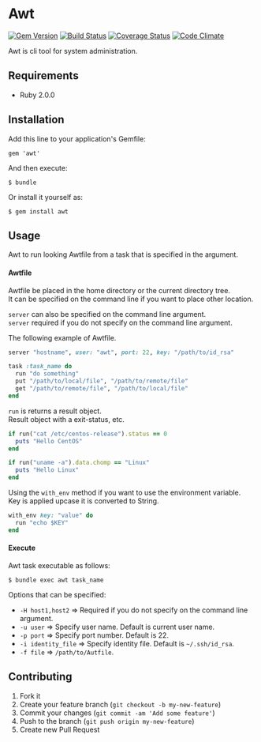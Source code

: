 # Awt

[![Gem Version](https://badge.fury.io/rb/awt.png)](http://badge.fury.io/rb/awt)
[![Build Status](https://travis-ci.org/i2bskn/awt.png)](https://travis-ci.org/i2bskn/awt)
[![Coverage Status](https://coveralls.io/repos/i2bskn/awt/badge.png)](https://coveralls.io/r/i2bskn/awt)
[![Code Climate](https://codeclimate.com/github/i2bskn/awt.png)](https://codeclimate.com/github/i2bskn/awt)

Awt is cli tool for system administration.

## Requirements

* Ruby 2.0.0

## Installation

Add this line to your application's Gemfile:

    gem 'awt'

And then execute:

    $ bundle

Or install it yourself as:

    $ gem install awt

## Usage

Awt to run looking Awtfile from a task that is specified in the argument.

#### Awtfile

Awtfile be placed in the home directory or the current directory tree.  
It can be specified on the command line if you want to place other location.

`server` can also be specified on the command line argument.  
`server` required if you do not specify on the command line argument.

The following example of Awtfile.

```ruby
server "hostname", user: "awt", port: 22, key: "/path/to/id_rsa"

task :task_name do
  run "do something"
  put "/path/to/local/file", "/path/to/remote/file"
  get "/path/to/remote/file", "/path/to/local/file"
end
```

`run` is returns a result object.  
Result object with a exit-status, etc.

```ruby
if run("cat /etc/centos-release").status == 0
  puts "Hello CentOS"
end

if run("uname -a").data.chomp == "Linux"
  puts "Hello Linux"
end
```

Using the `with_env` method if you want to use the environment variable.  
Key is applied upcase it is converted to String.

```ruby
with_env key: "value" do
  run "echo $KEY"
end
```

#### Execute

Awt task executable as follows:

```
$ bundle exec awt task_name
```

Options that can be specified:

* `-H host1,host2` => Required if you do not specify on the command line argument.
* `-u user` => Specify user name. Default is current user name.
* `-p port` => Specify port number. Default is 22.
* `-i identity_file` => Specify identity file. Default is `~/.ssh/id_rsa`.
* `-f file` => `/path/to/Autfile`.

## Contributing

1. Fork it
2. Create your feature branch (`git checkout -b my-new-feature`)
3. Commit your changes (`git commit -am 'Add some feature'`)
4. Push to the branch (`git push origin my-new-feature`)
5. Create new Pull Request
